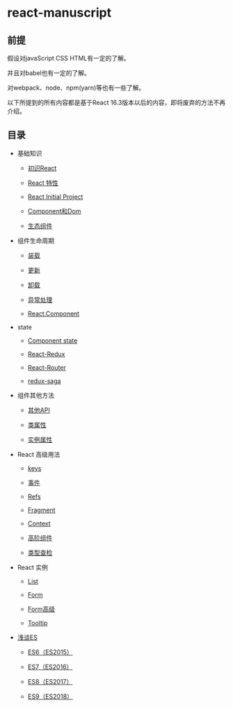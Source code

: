 # react-manuscript

## 前提

  假设对javaScript CSS HTML有一定的了解。
  
  并且对babel也有一定的了解。

  对webpack、node、npm(yarn)等也有一些了解。

  以下所提到的所有内容都是基于React 16.3版本以后的内容，即将废弃的方法不再介绍。

## 目录

* 基础知识

  * [初识React](./books/chapter01/01.md)

  * [React 特性](./books/chapter01/02.md)

  * [React Initial Project](./books/chapter01/03.md)

  * [Component和Dom](./books/chapter01/04.md)

  * [生态组件](./books/chapter01/05.md)

* 组件生命周期
  
  * [装载](./books/chapter02/01.md)

  * [更新](./books/chapter02/02.md)

  * [卸载](./books/chapter02/03.md)

  * [异常处理](./books/chapter02/04.md)
  
  * [React.Component](./books/chapter02/05.md)
    
* state

  * [Component state](./books/chapter03/01.md)

  * [React-Redux](./books/chapter03/02.md)

  * [React-Router](./books/chapter03/03.md)

  * [redux-saga](./books/chapter03/04.md)

* 组件其他方法

  * [其他API](./books/chapter04/01.md)

  * [类属性](./books/chapter04/02.md)

  * [实例属性](./books/chapter04/03.md) 

* React 高级用法

  * [keys](./books/chapter05/01.md)

  * [事件](./books/chapter05/02.md)

  * [Refs](./books/chapter05/03.md)

  * [Fragment](./books/chapter05/04.md)

  * [Context](./books/chapter05/05.md)

  * [高阶组件](./books/chapter05/06.md)

  * [类型查检](./books/chapter05/07.md)

* React 实例

  * [List](./books/chapter06/01.md)

  * [Form](./books/chapter06/02.md)

  * [Form高级](./books/chapter06/03.md)

  * [Tooltip](./books/chapter06/04.md)
 
* [浅谈ES](./books/chapter07/00.md)

  * [ES6（ES2015）](./books/chapter07/01.md)

  * [ES7（ES2016）](./books/chapter07/02.md)

  * [ES8（ES2017）](./books/chapter07/03.md)

  * [ES9（ES2018）](./books/chapter07/04.md)